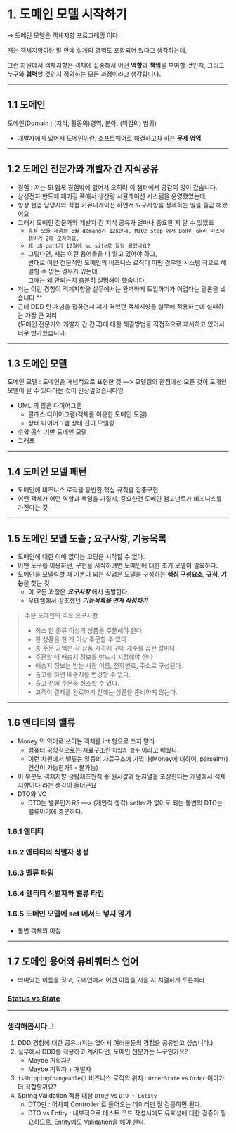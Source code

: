 # 1. 도메인 모델 시작하기

→ 도메인 모델은 객체지향 프로그래밍 이다.

저는 객체지향이란 말 안에 설계의 영역도 포함되어 있다고 생각하는데,

그런 차원에서 객체지향은 객체에 집중해서 어떤 **역할**과 **책임**을 부여할 것인지, 그리고 누구와 **협력**할 것인지 정의하는 모든 과정이라고 생각합니다.

---

## 1.1 도메인

도메인(Domain ; (지식, 활동의)영역, 분야, (책임의) 범위)

- 개발자에게 있어서 도메인이란, 소프트웨어로 해결하고자 하는 **문제 영역**

---

## 1.2 도메인 전문가와 개발자 간 지식공유

- 경험 : 저는 SI 업체 경험밖에 없어서 오히려 이 챕터에서 공감이 많이 갔습니다.
- 삼성전자 반도체 패키징 쪽에서 생산량 시뮬레이션 시스템을 운영했었는데,
- 항상 현업 담당자와 직접 커뮤니케이션 하면서 요구사항을 정제하는 일을 줄곧 해왔어요
- 그래서 도메인 전문가와 개발자 간 지식 공유가 얼마나 중요한 지 알 수 있었죠
    - `특정 모듈 제품의 6월 demand가 12k인데, M102 step 에서 BoR이 6k라 마스터 챔버가 2대 모자라요.`
    - `왜 p8 part가 12월에 su site로 할당 되었나요?`
    - 그렇다면, 저는 이런 용어들을 다 알고 있어야 하고,  
      반대로 이런 전문적인 도메인의 비즈니스 로직이 어떤 경우엔 시스템 적으로 해결할 수 없는 경우가 있는데,  
      그때는 왜 안되는지 충분히 설명해야 했습니다.
- 저는 이런 경험이 객체지향을 실무에서는 완벽하게 도입하기가 어렵다는 결론을 냈습니다 ^^
- 근데 DDD 란 개념을 접하면서 제가 겪었던 객체지향을 실무에 적용하는데 실패하는 가장 큰 괴리  
  (도메인 전문가와 개발자 간 간극)에 대한 해결방법을 직접적으로 제시하고 있어서 너무 반가웠습니다.

--- 

## 1.3 도메인 모델

도메인 모델 : 도메인을 개념적으로 표현한 것 —> 모델링의 관점에선 모든 것이 도메인 모델이 될 수 있다라는 것이 인상깊었습니다잉

- UML 의 많은 다이어그램
    - 클래스 다이어그램(객체를 이용한 도메인 모델)
    - 상태 다이어그램 상태 전이 모델링
- 수학 공식 기반 도메인 모델
- 그래프

--- 

## 1.4 도메인 모델 패턴

- 도메인에 비즈니스 로직을 동반한 핵심 규칙을 집중구현
- 어떤 객체가 어떤 역할과 책임을 가질지, 중요한건 도메인 컴포넌트가 비즈니스를 가진다는 것

--- 

## 1.5 도메인 모델 도출 ; 요구사항, 기능목록

- 도메인에 대한 이해 없이는 코딩을 시작할 수 없다.
- 어떤 도구를 이용하던, 구현을 시작하려면 도메인에 대한 초기 모델이 필요하다.
- 도메인을 모델링할 때 기본이 되는 작업은 모델을 구성하는 **핵심 구성요소**, **규칙**, **기능**을 찾는 것
    - 이 모든 과정은 **_요구사항_** 에서 출발한다.
    - 우테캠에서 강조했던 **_기능목록을 먼저 작성하기_**

> 주문 도메인의 주요 요구사항
> - 최소 한 종류 이상의 상품을 주문해야 한다.
> - 한 상품을 한 개 이상 주문할 수 있다.
> - 총 주문 금액은 각 상품 가격에 구매 개수를 곱한 값이다
> - 주문할 때 배송지 정보를 반드시 지정해야 한다
> - 배송지 정보는 받는 사람 이름, 전화번호, 주소로 구성된다.
> - 출고를 하면 배송지를 변경할 수 없다.
> - 출고 전에 주문을 취소할 수 있다.
> - 고객이 결제를 완료하기 전에는 상품을 준비하지 않는다.

---

## 1.6 엔티티와 밸류

- Money 의 의미로 쓰이는 객체를 int 형으로 쓰지 말라
    - 컴퓨터 공학적으로는 자료구조란 `타입과 함수` 이라고 배웠다.
    - 이런 차원에서 밸류는 일종의 자료구조에 가깝다(Money에 대하여, parseInt() 연산이 가능한가? - 불가능)
- 이 부분도 객체지향 생활체조원칙 중 원시값과 문자열을 포장한다는 개념에서 객체지향이다 라는 생각이 들더군요
- DTO와 VO
    - DTO는 밸류인가요? —> (개인적 생각) setter가 없어도 되는 불변의 DTO는 밸류이기에 충분하다.

### 1.6.1 엔티티

### 1.6.2 엔티티의 식별자 생성

### 1.6.3 밸류 타입

### 1.6.4 엔티티 식별자와 밸류 타입

### 1.6.5 도메인 모델에 set 메서드 넣지 않기

- 불변 객체의 이점

--- 

## 1.7 도메인 용어와 유비쿼터스 언어

- 의미있는 이름을 짓고, 도메인에서 어떤 이름을 지을 지 치열하게 토론해라

### [Status vs State](https://w.cublr.com/programming/different-between-state-status/)

---

### 생각해봅시다..!

1. DDD 경험에 대한 공유..(저는 없어서 여러분들의 경험을 공유받고 싶습니다.)
2. 실무에서 DDD를 적용하고 계시다면, 도메인 전문가는 누구인가요?
    - Maybe 기획자?
    - Maybe 기획자 + 개발자
3. `isShippingChangeable()` 비즈니스 로직의 위치 : `OrderState` vs `Order` 어디가 더 적합할까요?
4. Spring Validation 적용 대상 `DTO만` vs `DTO + Entity`
   - DTO만 : 어차피 Controller 로 들어오는 데이터만 잘 검증하면 된다.
   - DTO vs Entity : 내부적으로 테스트 코드 작성시에도 유효성에 대한 검증이 필요하므로, Entity에도 Validation을 해야 한다.